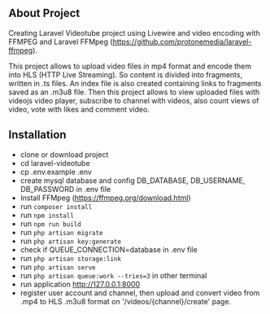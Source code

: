 ## About Project

Creating Laravel Videotube project using Livewire and video encoding with FFMPEG and Laravel FFMpeg (https://github.com/protonemedia/laravel-ffmpeg).

This project allows to upload video files in mp4 format and encode them into HLS (HTTP Live Streaming). So content is divided into fragments, written in .ts files. An index file is also created containing links to fragments saved as an .m3u8 file. Then this project allows to view uploaded files with videojs video player, subscribe to channel with videos, also count views of video, vote with likes and comment video.

## Installation

- clone or download project
- cd laravel-videotube
- cp .env.example .env
- create mysql database and config DB_DATABASE, DB_USERNAME, DB_PASSWORD in .env file
- Install FFMpeg (https://ffmpeg.org/download.html)
- run `composer install`
- run `npm install`
- run `npm run build`
- run `php artisan migrate`
- run `php artisan key:generate`
- check if QUEUE_CONNECTION=database in .env file
- run `php artisan storage:link`
- run `php artisan serve`
- run `php artisan queue:work --tries=3` in other terminal
- run application http://127.0.0.1:8000
- register user account and channel, then upload and convert video from .mp4 to HLS .m3u8 format on '/videos/{channel}/create' page.
